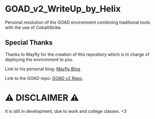 # GOAD_v2_WriteUp_by_Helix
Personal resolution of the GOAD environment combining traditional tools with the use of CobaltStrike.

## Special Thanks
Thanks to Mayfly for the creation of this repository which is in charge of deploying the environment to you.

Link to his personal blog: [Mayfly Blog](https://mayfly277.github.io/).

Link to the GOAD repo: [GOAD v2 Repo](https://github.com/Orange-Cyberdefense/GOAD).

# ⚠️ DISCLAIMER ⚠️
It is still in development, due to work and college classes. <3
